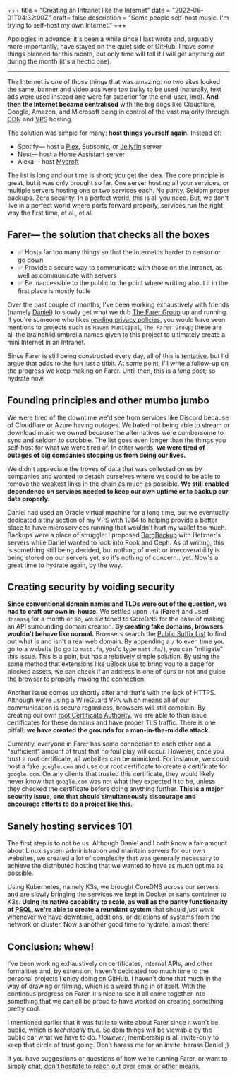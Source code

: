 +++
title = "Creating an Intranet like the Internet"
date = "2022-06-01T04:32:00Z"
draft= false
description = "Some people self-host music. I'm trying to self-host my own Internet."
+++

Apologies in advance; it's been a while since I last wrote and, arguably more importantly, have stayed on the quiet side of GitHub. I have *some* things planned for this month, but only time will tell if I will get anything out during the month (it's a hectic one).

---

The Internet is one of those things that was amazing: no two sites looked the same, banner and video ads were too bulky to be used (naturally, text ads were used instead and were far superior for the end-user, imo). **And then the Internet became centralised** with the big dogs like Cloudflare, Google, Amazon, and Microsoft being in control of the vast majority through <abbr title="Content Delivery Network; the magic sauce that lets things like images and videos load so fast, regardless of where you are in the world.">CDN</abbr> and <abbr title="Virtual Private Server; a rented server that gives you nearly full control over the system.">VPS</abbr> hosting.

The solution was simple for many: **host things yourself again.** Instead of:
  - Spotify— host a [Plex](https://plex.tv), Subsonic, or [Jellyfin](https://jellyfin.org) server
  - Nest— host a [Home Assistant](https://www.home-assistant.io) server
  - Alexa— host [Mycroft](https://mycroft.ai)

The list is long and our time is short; you get the idea. The core principle is great, but it was only brought so far. One server hosting all your services, or multiple servers hosting one or two services each. No parity. Seldom proper backups. Zero security. In a perfect world, this is all you need. But, we don't live in a perfect world where ports forward properly, services run the right way the first time, et al., et al.

## Farer— the solution that checks all the boxes
  - ✅ Hosts far too many things so that the Internet is harder to censor or go down
  - ✅ Provide a secure way to communicate with those on the Intranet, as well as communicate with servers
  - ✅ Be inaccessible to the public to the point where writting about it in the first place is mostly futile

Over the past couple of months, I've been working exhaustively with friends (namely [Daniel](https://daan.ws)) to slowly get what we dub [The Farer Group](https://farer.group) up and running. If you're someone who likes [reading privacy policies,](/privacy) you would have seen mentions to projects such as `Haven Municipal`, `The Farer Group`; these are all the brainchild umbrella names given to this project to ultimately create a mini Internet in an Intranet.

Since Farer is still being constructed every day, all of this is <abbr title="Open to change at any time">tentative</abbr>, but I'd argue that adds to the fun just a titbit. At some point, I'll write a follow-up on the progress we keep making on Farer. Until then, this is a *long* post; so hydrate now.

## Founding principles and other mumbo jumbo
We were tired of the downtime we'd see from services like Discord because of Cloudflare or Azure having outages. We hated not being able to stream or download music we owned because the alternatives were cumbersome to sync and seldom to scrobble. The list goes even longer than the things you self-host for what we were tired of. In other words, **we were tired of outages of big companies stopping us from doing our lives.**

We didn't appreciate the troves of data that was collected on us by companies and wanted to detach ourselves where we could to be able to remove the weakest links in the chain as much as possible. **We still enabled dependence on services needed to keep our own uptime or to backup our data properly.**

Daniel had used an Oracle virtual machine for a long time, but we eventually dedicated a tiny section of my VPS with 1984 to helping provide a better place to have microservices running that wouldn't hurt my wallet too much. Backups were a place of struggle: I proposed [BorgBackup](https://borgbackup.org) with Hetzner's servers while Daniel wanted to look into Rook and Ceph. As of writing, this is something still being decided, but nothing of merit or irrecoverability is being stored on our servers yet, so it's nothing of concern.. yet. Now's a great time to hydrate again, by the way.

## Creating security by voiding security
**Since conventional domain names and TLDs were out of the question, we had to craft our own in-house.** We settled upon `.fa` (**Fa**rer) and used `dnsmasq` for a month or so, we switched to CoreDNS for the ease of making an API surrounding domain creation. **By creating fake domains, browsers wouldn't behave like normal.** Browsers search the [Public Suffix List](https://publicsuffix.org/list/) to find out what is and isn't a real web domain. By appending a `/` to even time you go to a website (to go to `matt.fa`, you'd type `matt.fa/`), you can "mitigate" this issue. This is a pain, but has a relatively simple solution. By using the same method that extensions like uBlock use to bring you to a page for blocked assets, we can check if an address is one of ours or not and guide the browser to properly making the connection.

Another issue comes up shortly after and that's with the lack of HTTPS. Although we're using a WireGuard VPN which means all of our communication is secure regardless, browsers will still complain. By creating our own <abbr title="Seldom companies and governments have the keys that allow companies and people to get their sites to have HTTPS. Some notable root CAs are ZeroSSL and Let's Encrypt.">root Certificate Authority</abbr>, we are able to then issue certificates for these domains and have proper TLS traffic. There is one pitfall: **we have created the grounds for a man-in-the-middle attack.**

Currently, everyone in Farer has some connection to each other and a "sufficient" amount of trust that no foul play will occur. However, once you trust a root certificate, all websites can be mimicked. For instance, we could host a fake `google.com` and use our root certificate to create a certificate for `google.com`. On any clients that trusted this certificate, they would likely never know that `google.com` was not what they expected it to be, unless they checked the certificate before doing anything further. **This is a major security issue, one that should simultaneously discourage and encourage efforts to do a project like this.**

## Sanely hosting services 101
The first step is to not be us. Although Daniel and I both know a fair amount about Linux system administration and maintain servers for our own websites, we created a lot of complexity that was generally necessary to achieve the distributed hosting that we wanted to have as much uptime as possible.

Using Kubernetes, namely K3s, we brought CoreDNS across our servers and are slowly bringing the services we kept in Docker or sans container to K3s. **Using its native capability to scale, as well as the parity functionality of <abbr title="PostgreSQL">PSQL</abbr>, we're able to create a reundant system** that should *just work* whenever we have downtime, additions, or deletions of systems from the network or cluster. Now's another good time to hydrate; almost there!

## Conclusion: whew!
I've been working exhaustively on certificates, internal APIs, and other formalities and, by extension, haven't dedicated too much time to the personal projects I enjoy doing on GitHub. I haven't done that much in the way of drawing or filming, which is a weird thing in of itself. With the continous progress on Farer, it's nice to see it all come together into something that we can all be proud to have worked on creating something pretty cool.

I mentioned earlier that it was futile to write about Farer since it won't be public, which is *technically* true. Seldom things will be viewable by the public bar what we have to do. *However*, membership is all invite-only to keep that circle of trust going. Don't harass me for an invite; harass Daniel ;)

If you have suggestions or questions of how we're running Farer, or want to simply chat; [don't hesitate to reach out over email or other means.](/contact)

